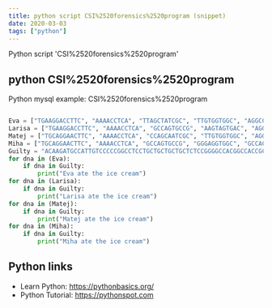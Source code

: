 ```yaml
---
title: python script CSI%2520forensics%2520program (snippet)
date: 2020-03-03
tags: ["python"]
---
```

Python script 'CSI%2520forensics%2520program'


## python CSI%2520forensics%2520program

Python mysql example: CSI%2520forensics%2520program

```python

Eva = ["TGAAGGACCTTC", "AAAACCTCA", "TTAGCTATCGC", "TTGTGGTGGC", "AGGCCTCA"]
Larisa = ["TGAAGGACCTTC", "AAAACCTCA", "GCCAGTGCCG", "AAGTAGTGAC", "AGGCCTCA"]
Matej = ["TGCAGGAACTTC", "AAAACCTCA", "CCAGCAATCGC", "TTGTGGTGGC", "AGGCCTCA"]
Miha = ["TGCAGGAACTTC", "AAAACCTCA", "GCCAGTGCCG", "GGGAGGTGGC", "GCCACGG"]
Guilty = "ACAAGATGCCATTGTCCCCCGGCCTCCTGCTGCTGCTGCTCTCCGGGGCCACGGCCACCGCTGCCCTGCCCCTGGAGGGTGGCCCCACCGGCCGAGACAGCGAGCATATGCAGGAAGCGGCAGGAATAAGGAAAAGCAGCCTCCTGACTTTCCTCGCTTGGTGGTTTGAGTGGACCTCCCAGGCCAGTGCCGGGCCCCTCATAGGAGAGGAAGCTCGGGAGGTGGCCAGGCGGCAGGAAGGCGCACCCCCCCAGCAATCCGCGCGCCGGGACAGAATGCCCTGCAGGAACTTCTTCTGGAAGACCTTCTCCTCCTGCAAATAAAACCTCACCCATGAATGCTCACGCAAGTTTAATTACAGACCTGAA"
for dna in (Eva):
    if dna in Guilty:
        print("Eva ate the ice cream")
for dna in (Larisa):
    if dna in Guilty:
        print("Larisa ate the ice cream")
for dna in (Matej):
    if dna in Guilty:
        print("Matej ate the ice cream")
for dna in (Miha):
    if dna in Guilty:
        print("Miha ate the ice cream")


```

## Python links

- Learn Python: https://pythonbasics.org/
- Python Tutorial: https://pythonspot.com
